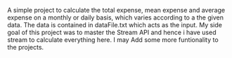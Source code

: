 A simple project to calculate the total expense, mean expense and average expense on a monthly or daily basis, which varies according to a the given data.
The data is contained in dataFile.txt which acts as the input.
My side goal of this project was to master the Stream API and hence i have used stream to calculate everything here.
I may Add some more funtionality to the projects.

